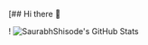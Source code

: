 [## Hi there 👋

<!--
**SaurabhShisode/SaurabhShisode** is a ✨ _special_ ✨ repository because its `README.md` (this file) appears on your GitHub profile.

Here are some ideas to get you started:

- 🔭 I’m currently working on ...
- 🌱 I’m currently learning ...
- 👯 I’m looking to collaborate on ...
- 🤔 I’m looking for help with ...
- 💬 Ask me about ...
- 📫 How to reach me: ...
- 😄 Pronouns: ...
- ⚡ Fun fact: ...
-->!
<img src="https://github-readme-stats.vercel.app/api?username=SaurabhShisode&theme=react&show_icons=true&hide_border=true&count_private=true" alt="SaurabhShisode's GitHub Stats" />

